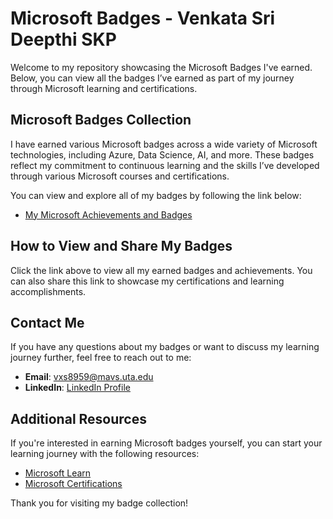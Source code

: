 # Microsoft Badges - Venkata Sri Deepthi SKP

Welcome to my repository showcasing the Microsoft Badges I've earned. Below, you can view all the badges I’ve earned as part of my journey through Microsoft learning and certifications.

## Microsoft Badges Collection

I have earned various Microsoft badges across a wide variety of Microsoft technologies, including Azure, Data Science, AI, and more. These badges reflect my commitment to continuous learning and the skills I’ve developed through various Microsoft courses and certifications.

You can view and explore all of my badges by following the link below:

- [My Microsoft Achievements and Badges](https://learn.microsoft.com/en-us/users/srikotapeetambaramvenkatasrideepth-5865/achievements?redeem=LMQ9JP&source=docs)

## How to View and Share My Badges

Click the link above to view all my earned badges and achievements. You can also share this link to showcase my certifications and learning accomplishments.

## Contact Me

If you have any questions about my badges or want to discuss my learning journey further, feel free to reach out to me:

- **Email**: vxs8959@mavs.uta.edu
- **LinkedIn**: [LinkedIn Profile](https://www.linkedin.com/in/dvskp/)

## Additional Resources

If you're interested in earning Microsoft badges yourself, you can start your learning journey with the following resources:

- [Microsoft Learn](https://learn.microsoft.com/en-us/training/)
- [Microsoft Certifications](https://learn.microsoft.com/en-us/certifications/)

Thank you for visiting my badge collection!
